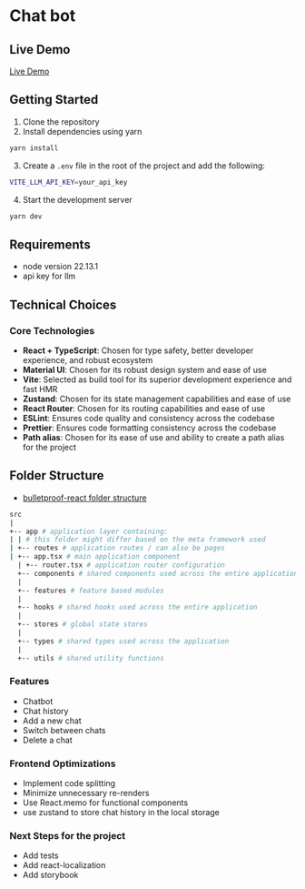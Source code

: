 # Chat bot

## Live Demo

[Live Demo](https://chatbotapp-a2354.firebaseapp.com/chat)

## Getting Started

1. Clone the repository
2. Install dependencies using yarn

```bash
yarn install
```

3. Create a `.env` file in the root of the project and add the following:

```bash
VITE_LLM_API_KEY=your_api_key
```

4. Start the development server

```bash
yarn dev
```

## Requirements

- node version 22.13.1
- api key for llm

## Technical Choices

### Core Technologies

- **React + TypeScript**: Chosen for type safety, better developer experience, and robust ecosystem
- **Material UI**: Chosen for its robust design system and ease of use
- **Vite**: Selected as build tool for its superior development experience and fast HMR
- **Zustand**: Chosen for its state management capabilities and ease of use
- **React Router**: Chosen for its routing capabilities and ease of use
- **ESLint**: Ensures code quality and consistency across the codebase
- **Prettier**: Ensures code formatting consistency across the codebase
- **Path alias**: Chosen for its ease of use and ability to create a path alias for the project

## Folder Structure

- [bulletproof-react folder structure](https://github.com/alan2207/bulletproof-react/blob/master/docs/project-structure.md)

```bash
src
|
+-- app # application layer containing:
| | # this folder might differ based on the meta framework used
| +-- routes # application routes / can also be pages
| +-- app.tsx # main application component
  | +-- router.tsx # application router configuration
  +-- components # shared components used across the entire application
  |
  +-- features # feature based modules
  |
  +-- hooks # shared hooks used across the entire application
  |
  +-- stores # global state stores
  |
  +-- types # shared types used across the application
  |
  +-- utils # shared utility functions
```

### Features

- Chatbot
- Chat history
- Add a new chat
- Switch between chats
- Delete a chat

### Frontend Optimizations

- Implement code splitting
- Minimize unnecessary re-renders
- Use React.memo for functional components
- use zustand to store chat history in the local storage

### Next Steps for the project

- Add tests
- Add react-localization
- Add storybook

